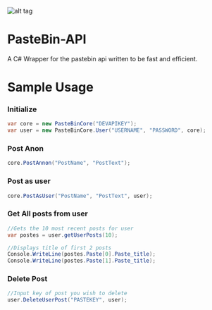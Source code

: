 ![alt tag](http://i.imgur.com/lDXZByY.png)

# PasteBin-API

A C# Wrapper for the pastebin api written to be fast and efficient.

# Sample Usage

### Initialize
```csharp
var core = new PasteBinCore("DEVAPIKEY");
var user = new PasteBinCore.User("USERNAME", "PASSWORD", core);
```
### Post Anon
```csharp
core.PostAnnon("PostName", "PostText");
```
### Post as user
```csharp
core.PostAsUser("PostName", "PostText", user);
```
### Get All posts from user
```csharp
//Gets the 10 most recent posts for user
var postes = user.getUserPosts(10);

//Displays title of first 2 posts
Console.WriteLine(postes.Paste[0].Paste_title);
Console.WriteLine(postes.Paste[1].Paste_title);
```

### Delete Post
```csharp
//Input key of post you wish to delete
user.DeleteUserPost("PASTEKEY", user);
```
